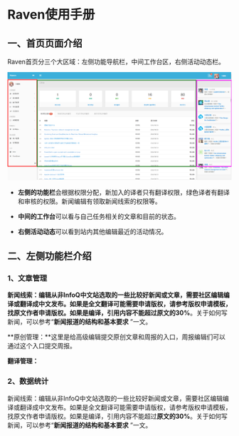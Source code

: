# Raven使用手册

## 一、首页页面介绍

Raven首页分三个大区域：左侧功能导航栏，中间工作台区，右侧活动动态栏。

![](/assets/QQ截图20160826103940.png)

* **左侧的功能栏**会根据权限分配，新加入的译者只有翻译权限，绿色译者有翻译和审核的权限。新闻编辑有领取新闻线索的权限等。

* **中间的工作台**可以看与自己任务相关的文章和目前的状态。

* **右侧活动动态**可以看到站内其他编辑最近的活动情况。


## 二、左侧功能栏介绍

### 1、文章管理

**新闻线索：**编辑从非InfoQ中文站选取的一些比较好新闻或文章，需要社区编辑编译或翻译成中文发布。如果是全文翻译可能需要申请版权，请参考版权申请模板，找原文作者申请版权。如果是编译，引用内容不能超过**原文的30%**。关于如何写新闻，可以参考“**新闻报道的结构和基本要求** ”一文。

**原创管理：**这里是给高级编辑提交原创文章和周报的入口，周报编辑们可以通过这个入口提交周报。

**翻译管理：**



### 2、数据统计

新闻线索：编辑从非InfoQ中文站选取的一些比较好新闻或文章，需要社区编辑编译或翻译成中文发布。如果是全文翻译可能需要申请版权，请参考版权申请模板，找原文作者申请版权。如果是编译，引用内容不能超过**原文的30%**。关于如何写新闻，可以参考“**新闻报道的结构和基本要求** ”一文。

